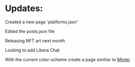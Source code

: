 # Updates:
 
 Created a new page 'platforms.json'
 
 Edited the posts.json file
 
 Releasing NFT art next month
 
 Looking to add Libera Chat 
 
 With the current color-scheme create a page similiar to [Minter](https://prim4t.github.io/neuroshack/Minter/index)
 #


